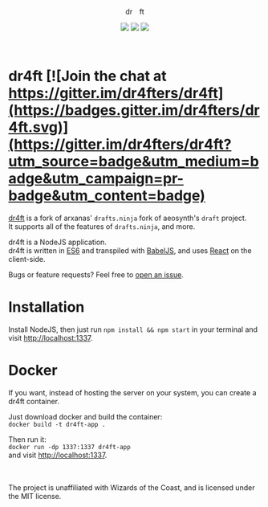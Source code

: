 <p align="center">
  dr<img src="https://raw.githubusercontent.com/dr4fters/dr4ft/master/public/4.png" height="14">ft
</p>

<p align='center'>
  <a href="https://travis-ci.com/dr4fters/dr4ft"><img src=https://travis-ci.com/dr4fters/dr4ft.svg?branch=master></a>
  <a href="https://david-dm.org/dr4fters/dr4ft"><img src=https://david-dm.org/dr4fters/dr4ft.svg></a>
  <a href="https://david-dm.org/dr4fters/dr4ft?type=dev"><img src=https://david-dm.org/dr4fters/dr4ft/dev-status.svg></a>
</p> <br>


# dr4ft [![Join the chat at https://gitter.im/dr4fters/dr4ft](https://badges.gitter.im/dr4fters/dr4ft.svg)](https://gitter.im/dr4fters/dr4ft?utm_source=badge&utm_medium=badge&utm_campaign=pr-badge&utm_content=badge)



[dr4ft](http://dr4ft.info) is a fork of arxanas' `drafts.ninja` fork of aeosynth's `draft` project.<br>
It supports all of the features of `drafts.ninja`, and more.

dr4ft is a NodeJS application.<br>
dr4ft is written in [ES6] and transpiled with [BabelJS], and uses [React] on the client-side.

Bugs or feature requests? Feel free to [open an issue](https://github.com/dr4fters/dr4ft/issues/new).

# Installation

Install NodeJS, then just run `npm install && npm start`
in your terminal and visit [http://localhost:1337](http://localhost:1337).

# Docker

If you want, instead of hosting the server on your system, you can create a dr4ft container.

Just download docker and build the container:<br>`docker build -t dr4ft-app .`

Then run it:<br>`docker run -dp 1337:1337 dr4ft-app`<br> and visit [http://localhost:1337](http://localhost:1337).

<br><br>
The project is unaffiliated with Wizards of the Coast,
and is licensed under the MIT license.


  [ES6]: https://github.com/lukehoban/es6features
  [BabelJS]: https://github.com/babel/babel
  [React]: https://github.com/facebook/react
